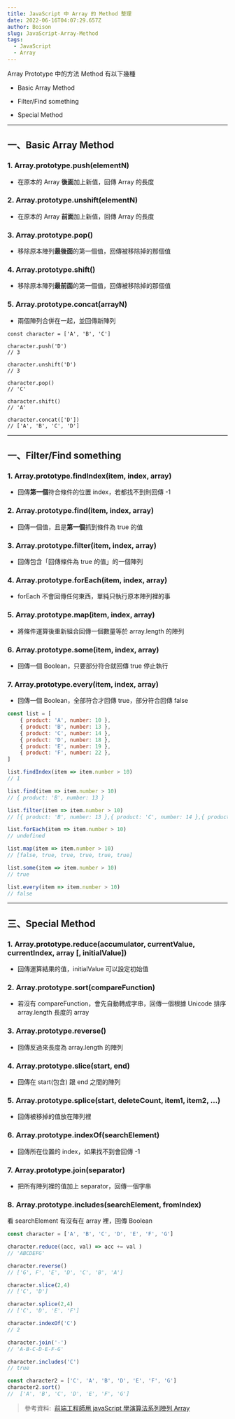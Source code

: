 ```yaml
---
title: JavaScript 中 Array 的 Method 整理
date: 2022-06-16T04:07:29.657Z
author: Boison
slug: JavaScript-Array-Method
tags:
  - JavaScript
  - Array
---
```

Array Prototype 中的方法 Method 有以下幾種

* Basic Array Method

* Filter/Find something

* Special Method

---

## 一、Basic Array Method

### 1. Array.prototype.push(elementN)

* 在原本的 Array **後面**加上新值，回傳 Array 的長度

### 2. Array.prototype.unshift(elementN)

* 在原本的 Array **前面**加上新值，回傳 Array 的長度

### 3. Array.prototype.pop()

* 移除原本陣列**最後面**的第一個值，回傳被移除掉的那個值

### 4. Array.prototype.shift()

* 移除原本陣列**最前面**的第一個值，回傳被移除掉的那個值

### 5. Array.prototype.concat(arrayN)

* 兩個陣列合併在一起，並回傳新陣列

```
const character = ['A', 'B', 'C']

character.push('D') 
// 3

character.unshift('D') 
// 3

character.pop() 
// 'C'

character.shift()
// 'A'

character.concat(['D'])
// ['A', 'B', 'C', 'D']
```

---

## 一、**Filter/Find something**

### 1. Array.prototype.findIndex(item, index, array)

* 回傳**第一個**符合條件的位置 index，若都找不到則回傳 -1

### 2. Array.prototype.find(item, index, array)

* 回傳一個值，且是**第一個**抓到條件為 true 的值

### 3. Array.prototype.filter(item, index, array)

* 回傳包含「回傳條件為 true 的值」的一個陣列

### 4. Array.prototype.forEach(item, index, array)

* forEach 不會回傳任何東西，單純只執行原本陣列裡的事

### 5. Array.prototype.map(item, index, array)

* 將條件運算後重新組合回傳一個數量等於 array.length 的陣列

### 6. Array.prototype.some(item, index, array)

* 回傳一個 Boolean，只要部分符合就回傳 true 停止執行

### 7. Array.prototype.every(item, index, array)

* 回傳一個 Boolean，全部符合才回傳 true，部分符合回傳 false

```javascript
const list = [
    { product: 'A', number: 10 },
    { product: 'B', number: 13 },
    { product: 'C', number: 14 },
    { product: 'D', number: 18 },
    { product: 'E', number: 19 },
    { product: 'F', number: 22 },
]

list.findIndex(item => item.number > 10)
// 1

list.find(item => item.number > 10)
// { product: 'B', number: 13 }

list.filter(item => item.number > 10)
// [{ product: 'B', number: 13 },{ product: 'C', number: 14 },{ product: 'D', number: 18 },{ product: 'E', number: 19 },{ product: 'F', number: 22 }]

list.forEach(item => item.number > 10)
// undefined

list.map(item => item.number > 10)
// [false, true, true, true, true, true]

list.some(item => item.number > 10)
// true

list.every(item => item.number > 10)
// false
```

---

## 三、Special Method

### 1. Array.prototype.reduce(accumulator, currentValue, currentIndex, array \[, initialValue\])

* 回傳運算結果的值，initialValue 可以設定初始值

### 2. Array.prototype.sort(compareFunction)

* 若沒有 compareFunction，會先自動轉成字串，回傳一個根據 Unicode 排序 array.length 長度的 array

### 3. **Array.prototype.reverse()**

* 回傳反過來長度為 array.length 的陣列

### 4. **Array.prototype.slice(start, end)**

* 回傳在 start(包含) 跟 end 之間的陣列

### 5. **Array.prototype.splice(start, deleteCount, item1, item2, …)**

* 回傳被移掉的值放在陣列裡

### 6. **Array.prototype.indexOf(searchElement)**

* 回傳所在位置的 index，如果找不到會回傳 -1

### 7. **Array.prototype.join(separator)**

* 把所有陣列裡的值加上 separator，回傳一個字串

### 8. **Array.prototype.includes(searchElement, fromIndex)**

看 searchElement 有沒有在 array 裡，回傳 Boolean

```javascript
const character = ['A', 'B', 'C', 'D', 'E', 'F', 'G']

character.reduce((acc, val) => acc += val )
// 'ABCDEFG'

character.reverse()
// ['G', F', 'E', 'D', 'C', 'B', 'A']

character.slice(2,4)
// ['C', 'D']

character.splice(2,4)
// ['C', 'D', 'E', 'F']

character.indexOf('C')
// 2

character.join('-')
// 'A-B-C-D-E-F-G'

character.includes('C')
// true

const character2 = ['C', 'A', 'B', 'D', 'E', 'F', 'G']
character2.sort()
//  ['A', 'B', 'C', 'D', 'E', 'F', 'G']
```

> 參考資料:  [前端工程師用 javaScript 學演算法系列陣列 Array](https://ithelp.ithome.com.tw/articles/10213787)